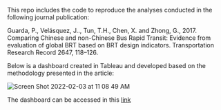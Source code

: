 This repo includes the code to reproduce the analyses conducted in the following journal publication:

Guarda, P., Velásquez, J.., Tun, T.H., Chen, X. and Zhong, G., 2017. Comparing Chinese and non-Chinese Bus Rapid Transit: Evidence from evaluation of global BRT based on BRT design indicators. Transportation Research Record 2647, 118–126.

Below is a dashboard created in Tableau and developed based on the methodology presented in the article:

![Screen Shot 2022-02-03 at 11 08 49 AM](https://user-images.githubusercontent.com/25504487/152381235-73ca399b-d8ec-49b4-b987-2709d4b619ac.png)

The dashboard can be accessed in this [link](https://pabloguarda.github.io/research/BRTChina/)
